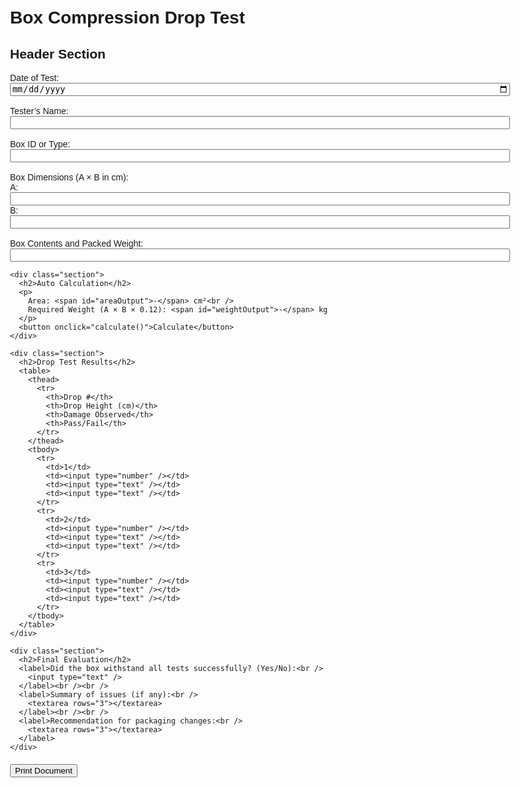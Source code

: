 <html lang="en">
<head>
  <meta charset="UTF-8" />
  <meta name="viewport" content="width=device-width, initial-scale=1.0" />
  <title>Box Compression Drop Test</title>
  <style>
    body {
      font-family: Arial, sans-serif;
      padding: 20px;
      max-width: 800px;
      margin: auto;
    }
    table, th, td {
      border: 1px solid #aaa;
      border-collapse: collapse;
      padding: 8px;
    }
    th {
      background-color: #f0f0f0;
    }
    input, textarea {
      width: 100%;
      box-sizing: border-box;
    }
    .section {
      margin-top: 30px;
    }
    .no-print {
      margin-top: 20px;
    }
  </style>
</head>
<body>
  <h1>Box Compression Drop Test</h1>

  <div class="section" id="formContent">
    <h2>Header Section</h2>
    <label>Date of Test: <input type="date" /></label><br /><br />
    <label>Tester’s Name: <input type="text" /></label><br /><br />
    <label>Box ID or Type: <input type="text" /></label><br /><br />
    <label>Box Dimensions (A × B in cm):<br />
      A: <input type="number" id="aInput" />
      B: <input type="number" id="bInput" />
    </label><br /><br />
    <label>Box Contents and Packed Weight: <input type="text" /></label>

    <div class="section">
      <h2>Auto Calculation</h2>
      <p>
        Area: <span id="areaOutput">-</span> cm²<br />
        Required Weight (A × B × 0.12): <span id="weightOutput">-</span> kg
      </p>
      <button onclick="calculate()">Calculate</button>
    </div>

    <div class="section">
      <h2>Drop Test Results</h2>
      <table>
        <thead>
          <tr>
            <th>Drop #</th>
            <th>Drop Height (cm)</th>
            <th>Damage Observed</th>
            <th>Pass/Fail</th>
          </tr>
        </thead>
        <tbody>
          <tr>
            <td>1</td>
            <td><input type="number" /></td>
            <td><input type="text" /></td>
            <td><input type="text" /></td>
          </tr>
          <tr>
            <td>2</td>
            <td><input type="number" /></td>
            <td><input type="text" /></td>
            <td><input type="text" /></td>
          </tr>
          <tr>
            <td>3</td>
            <td><input type="number" /></td>
            <td><input type="text" /></td>
            <td><input type="text" /></td>
          </tr>
        </tbody>
      </table>
    </div>

    <div class="section">
      <h2>Final Evaluation</h2>
      <label>Did the box withstand all tests successfully? (Yes/No):<br />
        <input type="text" />
      </label><br /><br />
      <label>Summary of issues (if any):<br />
        <textarea rows="3"></textarea>
      </label><br /><br />
      <label>Recommendation for packaging changes:<br />
        <textarea rows="3"></textarea>
      </label>
    </div>
  </div>

  <div class="no-print">
    <button onclick="printDocument()">Print Document</button>
  </div>

  <script>
    function calculate() {
      const a = parseFloat(document.getElementById("aInput").value);
      const b = parseFloat(document.getElementById("bInput").value);
      if (!isNaN(a) && !isNaN(b)) {
        const area = a * b;
        const weight = area * 0.12;
        document.getElementById("areaOutput").innerText = area.toFixed(2);
        document.getElementById("weightOutput").innerText = weight.toFixed(2);
      } else {
        alert("Please enter both A and B values.");
      }
    }

    function printDocument() {
      const printContent = document.getElementById("formContent");
      const printWindow = window.open('', '', 'height=600,width=800');
      printWindow.document.write('<html><head><title>Box Compression Drop Test</title>');
      printWindow.document.write('<style>body {font-family: Arial, sans-serif;} table, th, td {border: 1px solid #aaa; border-collapse: collapse; padding: 8px;} th {background-color: #f0f0f0;} input, textarea {width: 100%; box-sizing: border-box;} .section {margin-top: 30px;}</style>');
      printWindow.document.write('</head><body>');
      printWindow.document.write(printContent.innerHTML);
      printWindow.document.write('</body></html>');
      printWindow.document.close();
      setTimeout(function () {
        printWindow.print();
      }, 500); // Delay print to ensure content is fully loaded
    }
  </script>
</body>
</html>
